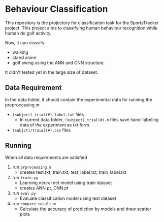 # Behaviour Classification

This repository is the projectory for classification task for the SportsTracker project. This project aims to classifying human behaviour recognition while human do golf activity.

Now, it can classify
- walking
- stand alone
- golf swing
using the ANN and CNN structure.

It didn't tested yet in the large size of dataset.


## Data Requirement


In the data folder, it should contain the experimental data for running the preprocessing.m

- `(subject)_trial(#)_label.txt` files
    - In current data folder, `(subject)_trial(#).m` files save hand-labeling data of the experiment as txt form.
- `(subjct)/traial(#).csv` files



## Running


When all data requirements are satisfied
1. run `prprocessing.m`
    - creates test.txt, train.txt, test_label.txt, train_label.txt
2. run `train.py`
    - Learning neural net model using train dataset
    - creates ANN.pt, CNN.pt
3. run `eval.py`
    - Evaluate classification model using test dataset
4. run `compare_result.m`
    - Calculate the accuracy of prediction by models and draw scatter plots